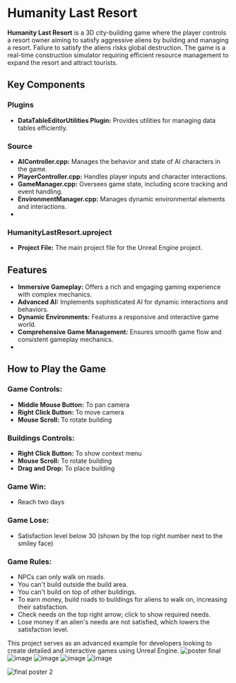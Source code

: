 # Humanity Last Resort

**Humanity Last Resort** is a 3D city-building game where the player controls a resort owner aiming to satisfy aggressive aliens by building and managing a resort. Failure to satisfy the aliens risks global destruction. The game is a real-time construction simulator requiring efficient resource management to expand the resort and attract tourists.

## Key Components
### Plugins
- **DataTableEditorUtilities Plugin:** Provides utilities for managing data tables efficiently.

### Source
- **AIController.cpp:** Manages the behavior and state of AI characters in the game.
- **PlayerController.cpp:** Handles player inputs and character interactions.
- **GameManager.cpp:** Oversees game state, including score tracking and event handling.
- **EnvironmentManager.cpp:** Manages dynamic environmental elements and interactions.
- 
### HumanityLastResort.uproject
- **Project File:** The main project file for the Unreal Engine project.

## Features

- **Immersive Gameplay:** Offers a rich and engaging gaming experience with complex mechanics.
- **Advanced AI:** Implements sophisticated AI for dynamic interactions and behaviors.
- **Dynamic Environments:** Features a responsive and interactive game world.
- **Comprehensive Game Management:** Ensures smooth game flow and consistent gameplay mechanics.
- 
## How to Play the Game

### Game Controls:
- **Middle Mouse Button:** To pan camera
- **Right Click Button:** To move camera
- **Mouse Scroll:** To rotate building

### Buildings Controls:
- **Right Click Button:** To show context menu
- **Mouse Scroll:** To rotate building
- **Drag and Drop:** To place building 

### Game Win:
- Reach two days

### Game Lose:
- Satisfaction level below 30 (shown by the top right number next to the smiley face)

### Game Rules:
- NPCs can only walk on roads.
- You can't build outside the build area.
- You can't build on top of other buildings.
- To earn money, build roads to buildings for aliens to walk on, increasing their satisfaction.
- Check needs on the top right arrow; click to show required needs.
- Lose money if an alien's needs are not satisfied, which lowers the satisfaction level.

This project serves as an advanced example for developers looking to create detailed and interactive games using Unreal Engine.
![poster final](https://github.com/khaled71612000/HumanityLastResort/assets/59780800/c1a1c1be-b301-4925-9f10-0bc13e41eaf7)
![image](https://github.com/khaled71612000/HumanityLastResort/assets/59780800/34d23918-aa1b-402a-aa5b-4efb13b9fa2e)
![image](https://github.com/khaled71612000/HumanityLastResort/assets/59780800/28c04c96-4fdf-49fe-8a22-7b6531e97ed4)
![image](https://github.com/khaled71612000/HumanityLastResort/assets/59780800/35f10fb9-e22b-4bb2-8f1b-60448ab596b2)
![image](https://github.com/khaled71612000/HumanityLastResort/assets/59780800/4ded770f-2eb3-4d45-9241-3b10f1731669)

![final poster 2](https://github.com/khaled71612000/HumanityLastResort/assets/59780800/20717fd3-7213-46fe-8de1-ab77a72a149f)
